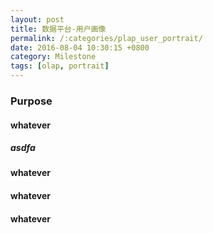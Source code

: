```yaml
---
layout: post
title: 数据平台-用户画像
permalink: /:categories/plap_user_portrait/
date: 2016-08-04 10:30:15 +0800
category: Milestone
tags: [olap, portrait]
---
```


### Purpose

#### whatever

##### asdfa

#### whatever

#### whatever

#### whatever
